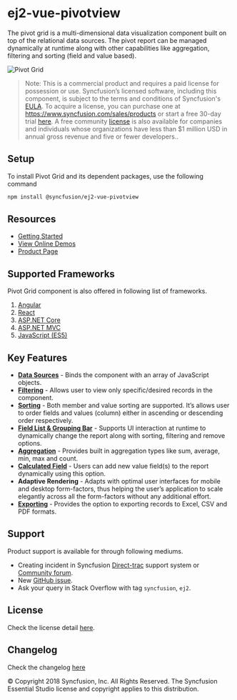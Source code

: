 # ej2-vue-pivotview

The pivot grid is a multi-dimensional data visualization component built on top of the relational data sources. The pivot report can be managed dynamically at runtime along with other capabilities like aggregation, filtering and sorting (field and value based).

![Pivot Grid](https://ej2.syncfusion.com/products/typescript/pivotview/readme.gif)

>Note: This is a commercial product and requires a paid license for possession or use. Syncfusion’s licensed software, including this component, is subject to the terms and conditions of Syncfusion's [EULA](https://www.syncfusion.com/eula/es/). To acquire a license, you can purchase one at https://www.syncfusion.com/sales/products or start a free 30-day trial [here](https://www.syncfusion.com/account/manage-trials/start-trials).
>A free community [license](https://www.syncfusion.com/products/communitylicense) is also available for companies and individuals whose organizations have less than $1 million USD in annual gross revenue and five or fewer developers..

## Setup

To install Pivot Grid and its dependent packages, use the following command

```sh
npm install @syncfusion/ej2-vue-pivotview
```

## Resources

* [Getting Started](https://ej2.syncfusion.com/vue/documentation/pivot-grid/getting-started.html)
* [View Online Demos](https://ej2.syncfusion.com/vue/demos/?utm_source=npm&utm_campaign=pivot-grid#/material/pivotview/default.html)
* [Product Page](https://www.syncfusion.com/products/vue/pivot-grid)

## Supported Frameworks

Pivot Grid component is also offered in following list of frameworks.

1. [Angular](https://github.com/syncfusion/ej2-angular-pivotview)
2. [React](https://github.com/syncfusion/ej2-react-pivotview)
3. [ASP.NET Core](https://www.syncfusion.com/products/aspnetcore/pivot-grid)
4. [ASP.NET MVC](https://www.syncfusion.com/products/aspnetmvc/pivot-grid)
5. [JavaScript (ES5)](https://www.syncfusion.com/products/javascript/pivot-grid)

## Key Features

* [**Data Sources**](https://ej2.syncfusion.com/vue/demos/?utm_source=npm&utm_campaign=pivot-grid#/material/pivotview/local) - Binds the component with an array of JavaScript objects.
* [**Filtering**](https://ej2.syncfusion.com/vue/demos/?utm_source=npm&utm_campaign=pivot-grid#/material/pivotview/filtering) - Allows user to view only specific/desired records in the component.
* [**Sorting**](https://ej2.syncfusion.com/vue/demos/?utm_source=npm&utm_campaign=pivot-grid#/material/pivotview/sorting) - Both member and value sorting are supported. It’s allows user to order fields and values (column) either in ascending or descending order respectively.
* [**Field List & Grouping Bar**](https://ej2.syncfusion.com/vue/demos/?utm_source=npm&utm_campaign=pivot-grid#/material/pivotview/groupingbar) - Supports UI interaction at runtime to dynamically change the report along with sorting, filtering and remove options.
* [**Aggregation**](https://ej2.syncfusion.com/vue/demos/?utm_source=npm&utm_campaign=pivot-grid#/material/pivotview/aggregation) - Provides built in aggregation types like sum, average, min, max and count.
* [**Calculated Field**](https://ej2.syncfusion.com/vue/demos/?utm_source=npm&utm_campaign=pivot-grid#/material/pivotview/calculated-field) - Users can add new value field(s) to the report dynamically using this option.
* **Adaptive Rendering** - Adapts with optimal user interfaces for mobile and desktop form-factors, thus helping the user’s application to scale elegantly across all the form-factors without any additional effort.
* [**Exporting**](https://ej2.syncfusion.com/vue/demos/?utm_source=npm&utm_campaign=pivot-grid#/material/pivotview/exporting) - Provides the option to exporting records to Excel, CSV and PDF formats.

## Support

Product support is available for through following mediums.

* Creating incident in Syncfusion [Direct-trac](https://www.syncfusion.com/support/directtrac/incidents?utm_source=npm&utm_campaign=pivot-grid) support system or [Community forum](https://www.syncfusion.com/forums/essential-js2?utm_source=npm&utm_campaign=pivot-grid).
* New [GitHub issue](https://github.com/syncfusion/ej2-pivotview/issues/new).
* Ask your query in Stack Overflow with tag `syncfusion`, `ej2`.

## License

Check the license detail [here](https://github.com/syncfusion/ej2/blob/master/license?utm_source=npm&utm_campaign=pivot-grid).

## Changelog

Check the changelog [here](https://github.com/syncfusion/ej2-pivotview/blob/master/CHANGELOG.md?utm_source=npm&utm_campaign=pivot-grid)

&copy; Copyright 2018 Syncfusion, Inc. All Rights Reserved. The Syncfusion Essential Studio license and copyright applies to this distribution.
